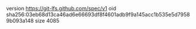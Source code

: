 version https://git-lfs.github.com/spec/v1
oid sha256:03eb68d13ca46ad6e66693df8f4601adb9f9a145acc1b535e5d79589b093a148
size 4085
